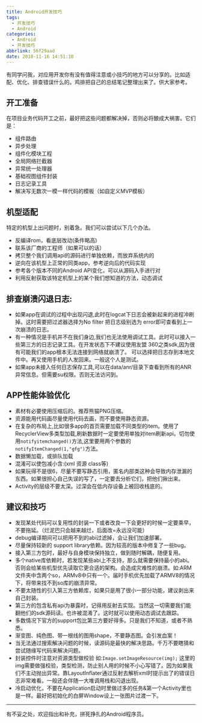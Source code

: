 ```yaml
---
title: Android开发技巧
tags:
  - 开发技巧
  - Android
categories:
  - Android
  - 开发技巧
abbrlink: 56f29aad
date: 2018-11-16 14:51:10
---
```


有同学问我，对应用开发你有没有值得注意或小技巧的地方可以分享的。比如适配、优化、排查错误什么的。鸡排把自己的总结笔记整理出来了。供大家参考。

## 开工准备

在项目业务代码开工之前，最好把这些问题都解决掉，否则必将酿成大祸害。它们是：

- 组件路由
- 异步处理
- 组件化模块工程
- 全局网络拦截器
- 异常统一处理器
- 基础视图组件封装
- 日志记录工具
- 解决写无数次一模一样代码的模板（如自定义MVP模板）

<!--more-->

## 机型适配

特定的机型上出问题时，别着急。我们可以尝试以下几个办法。

- 反编译rom，看底层改动(条件略高)
- 联系该厂商的工程师（如果可以的话）
- 拷贝整个我们调用api的源码进行单独依赖，而放弃系统内的
- 逆向在该机型上正常的同类app，参考逆向后的代码实现
- 参考各个版本不同的Android API变化，可以从源码入手进行对
- 利用反射获取该特定机型上的某个我们想知道的方法，动态调试

## 排查崩溃闪退日志:

- 如果app在调试的过程中出现闪退,此时在logcat下日志会被新起来的进程冲刷掉。这时需要把过滤器选择为No filter 把日志级别选为 error即可查看到上一次崩溃的日志。
- 有一种情况是手机并不在我们身边,我们也无法使用调试工具。此时可以接入一些第三方的日志记录工具。在开发状态下不建议使用友盟 360之类sdk,因为很有可能我们的app根本无法连接到网络就崩溃了。 可以选择把日志存到本地文件中。再又使用手机的人发回来。一般这个人是测试。
- 如果app未接入任何日志保存工具,可以在data/anr/目录下查看到所有的ANR异常信息。但需要su权限。否则无法访问到。

## APP性能体验优化

- 素材有必要使用压缩后的。推荐熊猫PNG压缩。
- 资源能用代码画尽量使用代码去画，而不要使用静态资源。
- 在复杂的布局上,比如很多app的首页需要加载不同类型的item。使用了RecyclerView多类型加载,刷新数据时一定要使用单独对item刷新api。切勿使用`notifyitemchanged()`方法,这里要用两个参数的`notifyItemChanged(1,"gfg")`方法。
- 数据懒加载，或排队加载
- 混淆可以使包减小含:(xml 资源 class等)
- 如果玩得不是很6，尽量不要写静态引用，匿名内部类这种会导致内存泄漏的东西。如果很担心自己失误的写了，一定要去分析它们，把他们揪出来。
- Activity的层级不要太深。过深会在低内存设备上被回收栈底的。

## 建议和技巧

- 发现某处代码可以复用性的封装一下或者改良一下会更好的时候一定要乘早，不要拖延。（烂泥巴只会越来越烂，后面改=永远没可能）
- debug编译期间可以把用不到的abi过滤掉，会让我们加速部署。
- 尽量保持较新的 support library依赖。因为较高的版本中修复了一些bug。
- 接入第三方包时，最好与自身模块保持独立，做到随时解耦，随便复用。
- 多个native库依赖时，若发现某些abi上不支持，那么就需要保持最小的abi。否则会给某些机型优先读取它更合适的架构。会造成灾难性的崩溃。如:ARM文件夹中含两个so，ARMv8中只有一个。届时手机优先加载了ARMV8的情况下，将带来找不到so库的崩溃异常。
- 不要太随性的引入第三方依赖库，如果只是用了很小一部分功能，建议剥出来自己封装。
- 第三方的包含私有api为暴露时，记得用反射去实现。当然这一切需要我们能翻他们的sdk源码读。也许被混淆了。这时就可以使用动态调试去跟踪。
- 多数情况下官方的support包比第三方要好得多。只是我们不知道，或者不熟悉。
- 渐变图、纯色图、带一根线的图用shape，不要静态图。会引发血案！
- 当无法通过搜索解决问题的时候，读源码是最快的解决思路。千万不要瞎猜和尝试随缘写代码来解决问题。
- 封装控件时注意对资源类型做校验
如:`Image.setImageResource(img);`
这里的img需要做强校验，类型检测，防止别人用的时候不小心写错了。因为如果我们不主动抛出异常。靠LayoutInflater通过反射去解析xml时提示出了的错误日志非常难看。一般还会伴随一大堆调用栈和闪退出现。
- 冷启动优化，不要在Application启动时里做过多的任务&第一个Activity里也是一样。最好把初始化的白屏Window设上一张图片过渡一下。

------

有不妥之处，欢迎指出和补充，拼死挣扎的Android程序员。